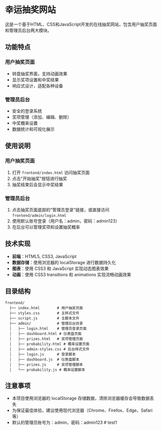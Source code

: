 # 幸运抽奖网站

这是一个基于HTML、CSS和JavaScript开发的在线抽奖网站，包含用户抽奖页面和管理员后台两大模块。

## 功能特点

### 用户抽奖页面

- 转盘抽奖界面，支持动画效果
- 显示奖项设置和中奖结果
- 响应式设计，适配各种设备

### 管理员后台

- 安全的登录系统
- 奖项管理（添加、编辑、删除）
- 中奖概率设置
- 数据统计和可视化展示

## 使用说明

### 用户抽奖页面

1. 打开 `frontend/index.html` 访问抽奖页面
2. 点击"开始抽奖"按钮进行抽奖
3. 抽奖结束后会显示中奖结果

### 管理员后台

1. 点击抽奖页面底部的"管理员登录"链接，或直接访问 `frontend/admin/login.html`
2. 使用默认账号登录（用户名：admin，密码：admin123）
3. 在后台可以管理奖项和设置抽奖概率

## 技术实现

- **前端**：HTML5, CSS3, JavaScript
- **数据存储**：使用浏览器的 localStorage 进行数据持久化
- **图表**：使用 CSS3 和 JavaScript 实现动态图表效果
- **动画**：使用 CSS3 transitions 和 animations 实现流畅动画效果

## 目录结构

```
frontend/
  ├── index.html        # 用户抽奖页面
  ├── styles.css        # 主样式文件
  ├── script.js         # 主脚本文件
  ├── admin/            # 管理后台目录
  │   ├── login.html    # 管理员登录页面
  │   ├── dashboard.html # 仪表盘页面
  │   ├── prizes.html   # 奖项管理页面
  │   ├── probability.html # 概率设置页面
  │   ├── admin-styles.css # 后台样式文件
  │   ├── login.js      # 登录脚本
  │   ├── dashboard.js  # 仪表盘脚本
  │   ├── prizes.js     # 奖项管理脚本
  │   └── probability.js # 概率设置脚本
```

## 注意事项

- 本项目使用浏览器的 localStorage 存储数据，清除浏览器缓存会导致数据丢失
- 为保证最佳体验，建议使用现代浏览器（Chrome、Firefox、Edge、Safari等）
- 默认的管理员账号为：admin，密码：admin123 #   t e s t 1  
 